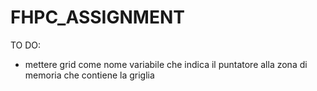 # FHPC_ASSIGNMENT

TO DO:
- mettere grid come nome variabile che indica il puntatore alla zona di memoria che contiene la griglia